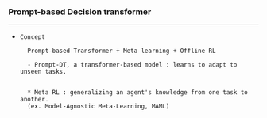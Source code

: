 ### Prompt-based Decision transformer 

---

- `Concept`


        Prompt-based Transformer + Meta learning + Offline RL 

        - Prompt-DT, a transformer-based model : learns to adapt to unseen tasks.


        * Meta RL : generalizing an agent's knowledge from one task to another.
        (ex. Model-Agnostic Meta-Learning, MAML)

        